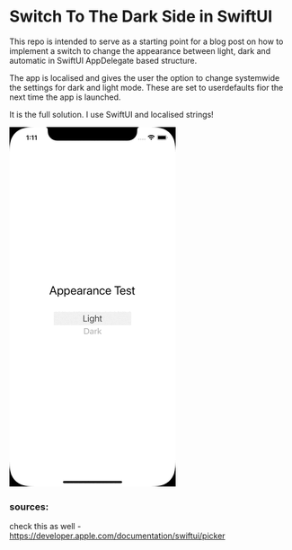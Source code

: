 # Switch To The Dark Side in SwiftUI

This repo is intended to serve as a starting point for a blog post on how to implement a switch to change the appearance between light, dark and automatic in SwiftUI AppDelegate based structure.


The app is localised and gives the user the option to change systemwide the settings for dark and light mode. These are set to userdefaults fior the next time the app is launched.

It is the full solution. 
I use SwiftUI and localised strings!

!["appearance.gif"](SwitchToTheDarkSide/appearance.gif)

### sources:  

check this as well - https://developer.apple.com/documentation/swiftui/picker



